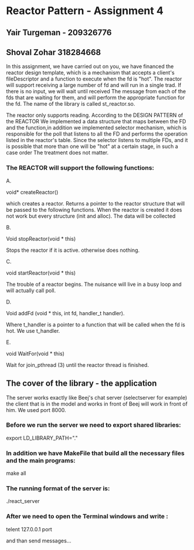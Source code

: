 # Reactor Pattern - Assignment 4
## Yair Turgeman - 209326776
## Shoval Zohar 318284668

In this assignment, we have carried out on you, we have financed the reactor design template, which is a mechanism that accepts a client's fileDescriptor and a function to execute
when the fd is "hot". The reactor will support receiving a large number of fd and will run in a single trad. If there is no input, we will wait until received
The message from each of the fds that are waiting for them, and will perform the appropriate function for the fd. 
The name of the library is called st_reactor.so.

The reactor only supports reading.
According to the DESIGN PATTERN of the REACTOR
We implemented a data structure that maps between the FD and the function,in addition we implemented selector mechanism, which is responsible for the poll that listens to all the FD and performs the operation listed in the reactor's table.
Since the selector listens to multiple FDs, and it is possible that more than one will be "hot" at a certain stage, in such a case order
The treatment does not matter.

### The REACTOR will support the following functions:
A.

void* createReactor()

which creates a reactor.
Returns a pointer to the reactor structure that will be passed to the following functions. When the reactor is created it does not work but every structure
(init and alloc). The data will be collected

B.

Void stopReactor(void * this)

Stops the reactor if it is active. otherwise does nothing.


C.

void startReactor(void * this)

The trouble of a reactor begins.
The nuisance will live in a busy loop and will actually call poll.

D.

Void addFd (void * this, int fd, handler_t handler). 

Where t_handler is a pointer to a function that will be called when the fd is hot.
We use t_handler.

E.

void WaitFor(void * this)

Wait for join_pthread (3) until the reactor thread is finished.


## The cover of the library - the application
The server works exactly like Beej's chat server (selectserver for example) the client that is in the model and works in front of Beej will work in front of him.
We used port 8000.

### Before we run the server we need to export shared libraries:
export LD_LIBRARY_PATH="."

### In addition we have MakeFile that build all the necessary files and the main programs:
make all

### The running format of the server is:
./react_server

### After we need to open the Terminal windows and write :
telent 127.0.0.1 port
  
  
and than send messages...
  


